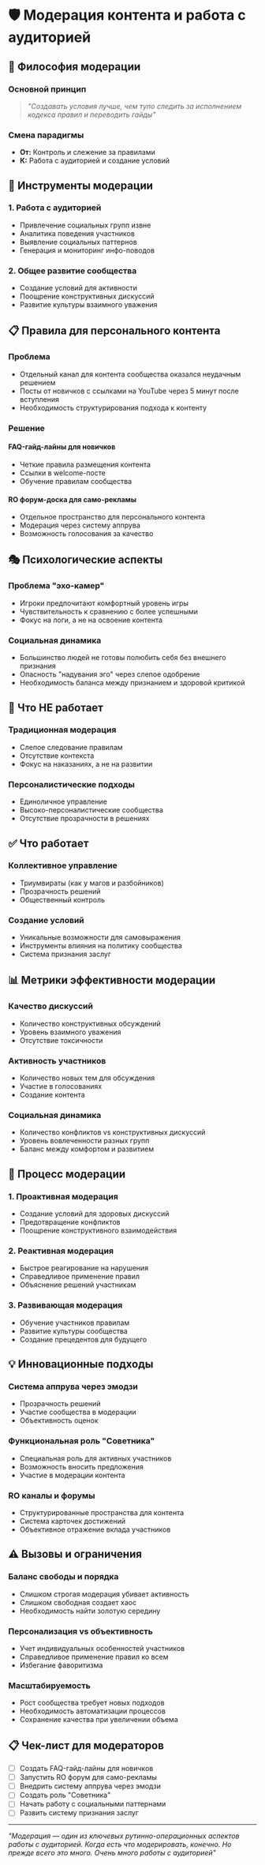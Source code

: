 # 🛡️ Модерация контента и работа с аудиторией

## 🎯 Философия модерации

### **Основной принцип**
> *"Создавать условия лучше, чем тупо следить за исполнением кодекса правил и переводить гайды"*

### **Смена парадигмы**
- **От:** Контроль и слежение за правилами
- **К:** Работа с аудиторией и создание условий

## 🔧 Инструменты модерации

### **1. Работа с аудиторией**
- Привлечение социальных групп извне
- Аналитика поведения участников
- Выявление социальных паттернов
- Генерация и мониторинг инфо-поводов

### **2. Общее развитие сообщества**
- Создание условий для активности
- Поощрение конструктивных дискуссий
- Развитие культуры взаимного уважения

## 📋 Правила для персонального контента

### **Проблема**
- Отдельный канал для контента сообщества оказался неудачным решением
- Посты от новичков с ссылками на YouTube через 5 минут после вступления
- Необходимость структурирования подхода к контенту

### **Решение**

#### **FAQ-гайд-лайны для новичков**
- Четкие правила размещения контента
- Ссылки в welcome-посте
- Обучение правилам сообщества

#### **RO форум-доска для само-рекламы**
- Отдельное пространство для персонального контента
- Модерация через систему аппрува
- Возможность голосования за качество

## 🎭 Психологические аспекты

### **Проблема "эхо-камер"**
- Игроки предпочитают комфортный уровень игры
- Чувствительность к сравнению с более успешными
- Фокус на логи, а не на освоение контента

### **Социальная динамика**
- Большинство людей не готовы полюбить себя без внешнего признания
- Опасность "надувания эго" через слепое одобрение
- Необходимость баланса между признанием и здоровой критикой

## 🚫 Что НЕ работает

### **Традиционная модерация**
- Слепое следование правилам
- Отсутствие контекста
- Фокус на наказаниях, а не на развитии

### **Персоналистические подходы**
- Единоличное управление
- Высоко-персоналистические сообщества
- Отсутствие прозрачности в решениях

## ✅ Что работает

### **Коллективное управление**
- Триумвираты (как у магов и разбойников)
- Прозрачность решений
- Общественный контроль

### **Создание условий**
- Уникальные возможности для самовыражения
- Инструменты влияния на политику сообщества
- Система признания заслуг

## 📊 Метрики эффективности модерации

### **Качество дискуссий**
- Количество конструктивных обсуждений
- Уровень взаимного уважения
- Отсутствие токсичности

### **Активность участников**
- Количество новых тем для обсуждения
- Участие в голосованиях
- Создание контента

### **Социальная динамика**
- Количество конфликтов vs конструктивных дискуссий
- Уровень вовлеченности разных групп
- Баланс между комфортом и развитием

## 🔄 Процесс модерации

### **1. Проактивная модерация**
- Создание условий для здоровых дискуссий
- Предотвращение конфликтов
- Поощрение конструктивного взаимодействия

### **2. Реактивная модерация**
- Быстрое реагирование на нарушения
- Справедливое применение правил
- Объяснение решений участникам

### **3. Развивающая модерация**
- Обучение участников правилам
- Развитие культуры сообщества
- Создание прецедентов для будущего

## 💡 Инновационные подходы

### **Система аппрува через эмодзи**
- Прозрачность решений
- Участие сообщества в модерации
- Объективность оценок

### **Функциональная роль "Советника"**
- Специальная роль для активных участников
- Возможность вносить предложения
- Участие в модерации контента

### **RO каналы и форумы**
- Структурированные пространства для контента
- Система карточек достижений
- Объективное отражение вклада участников

## ⚠️ Вызовы и ограничения

### **Баланс свободы и порядка**
- Слишком строгая модерация убивает активность
- Слишком свободная создает хаос
- Необходимость найти золотую середину

### **Персонализация vs объективность**
- Учет индивидуальных особенностей участников
- Справедливое применение правил ко всем
- Избегание фаворитизма

### **Масштабируемость**
- Рост сообщества требует новых подходов
- Необходимость автоматизации процессов
- Сохранение качества при увеличении объема

## 📋 Чек-лист для модераторов

- [ ] Создать FAQ-гайд-лайны для новичков
- [ ] Запустить RO форум для само-рекламы
- [ ] Внедрить систему аппрува через эмодзи
- [ ] Создать роль "Советника"
- [ ] Начать работу с социальными паттернами
- [ ] Развить систему признания заслуг

---

*"Модерация — один из ключевых рутинно-операционных аспектов работы с аудиторией. Когда есть что модерировать, конечно. Но прежде всего это много. Очень много работы с аудиторией"* 